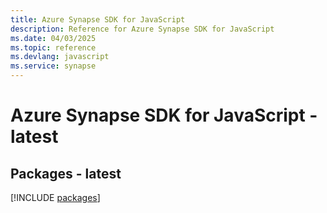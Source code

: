 ```yaml
---
title: Azure Synapse SDK for JavaScript
description: Reference for Azure Synapse SDK for JavaScript
ms.date: 04/03/2025
ms.topic: reference
ms.devlang: javascript
ms.service: synapse
---
```

# Azure Synapse SDK for JavaScript - latest
## Packages - latest
[!INCLUDE [packages](synapse-index.md)]